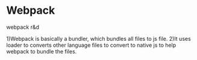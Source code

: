 # Webpack
webpack r&amp;d

1)Webpack is basically a bundler, which bundles all files to js file.
2)It uses loader to converts other language files to convert to native js to help webpack to bundle the files.
